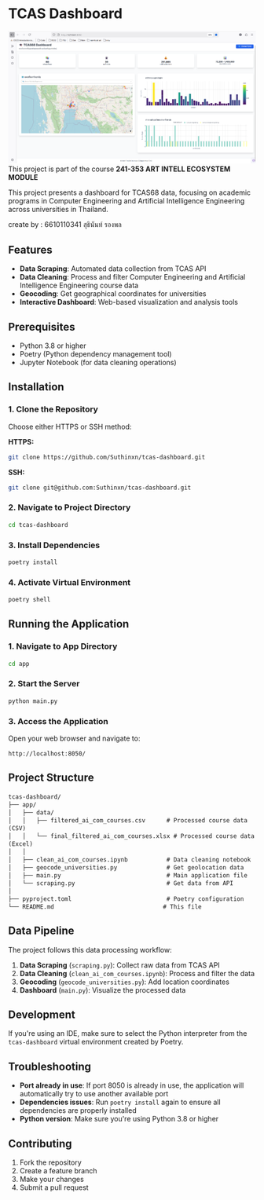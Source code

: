 # TCAS Dashboard
![dashboard](https://github.com/Suthinxn/tcas-dashboard/blob/main/dashboard-demo.png)
This project is part of the course  **241-353 ART INTELL ECOSYSTEM MODULE**

This project presents a dashboard for TCAS68 data, focusing on academic programs in Computer Engineering and Artificial Intelligence Engineering across universities in Thailand.

create by : 6610110341 สุธินันท์ รองพล

## Features

-   **Data Scraping**: Automated data collection from TCAS API
-   **Data Cleaning**: Process and filter Computer Engineering and Artificial Intelligence Engineering course data
-   **Geocoding**: Get geographical coordinates for universities
-   **Interactive Dashboard**: Web-based visualization and analysis tools

## Prerequisites

-   Python 3.8 or higher
-   Poetry (Python dependency management tool)
-   Jupyter Notebook (for data cleaning operations)

## Installation

### 1. Clone the Repository

Choose either HTTPS or SSH method:

**HTTPS:**

```bash
git clone https://github.com/Suthinxn/tcas-dashboard.git

```

**SSH:**

```bash
git clone git@github.com:Suthinxn/tcas-dashboard.git

```

### 2. Navigate to Project Directory

```bash
cd tcas-dashboard

```

### 3. Install Dependencies

```bash
poetry install

```

### 4. Activate Virtual Environment

```bash
poetry shell

```

## Running the Application

### 1. Navigate to App Directory

```bash
cd app

```

### 2. Start the Server

```bash
python main.py

```

### 3. Access the Application

Open your web browser and navigate to:

```
http://localhost:8050/

```

## Project Structure

```
tcas-dashboard/
├── app/
│   ├── data/
│   │   ├── filtered_ai_com_courses.csv      # Processed course data (CSV)
│   │   └── final_filtered_ai_com_courses.xlsx # Processed course data (Excel)
│   │
│   ├── clean_ai_com_courses.ipynb           # Data cleaning notebook
│   ├── geocode_universities.py              # Get geolocation data
│   ├── main.py                              # Main application file
│   └── scraping.py                          # Get data from API
│
├── pyproject.toml                           # Poetry configuration
└── README.md                               # This file

```

## Data Pipeline

The project follows this data processing workflow:

1.  **Data Scraping** (`scraping.py`): Collect raw data from TCAS API
2.  **Data Cleaning** (`clean_ai_com_courses.ipynb`): Process and filter the data
3.  **Geocoding** (`geocode_universities.py`): Add location coordinates
4.  **Dashboard** (`main.py`): Visualize the processed data

## Development

If you're using an IDE, make sure to select the Python interpreter from the `tcas-dashboard` virtual environment created by Poetry.

## Troubleshooting

-   **Port already in use**: If port 8050 is already in use, the application will automatically try to use another available port
-   **Dependencies issues**: Run `poetry install` again to ensure all dependencies are properly installed
-   **Python version**: Make sure you're using Python 3.8 or higher

## Contributing

1.  Fork the repository
2.  Create a feature branch
3.  Make your changes
4.  Submit a pull request


